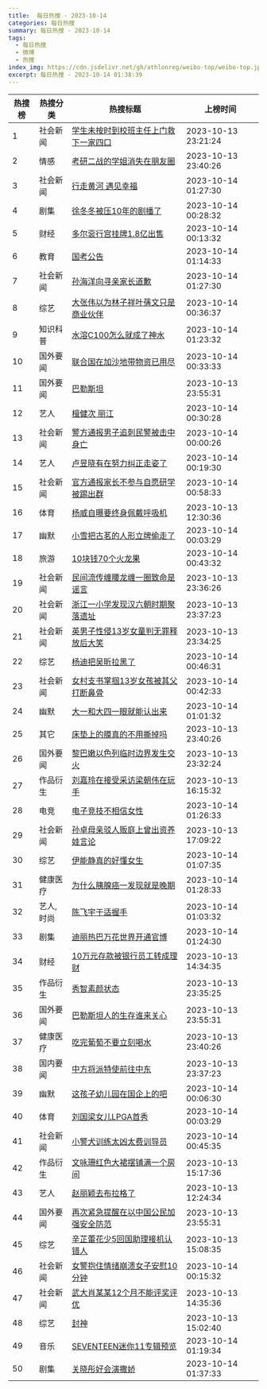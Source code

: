```yaml
---
title:  每日热搜 - 2023-10-14
categories: 每日热搜
summary: 每日热搜 - 2023-10-14
tags:
  - 每日热搜
  - 微博
  - 热搜
index_img: https://cdn.jsdelivr.net/gh/athlonreg/weibo-top/weibo-top.jpeg
excerpt: 每日热搜 - 2023-10-14 01:38:39
---
```


| 热搜榜 | 热搜分类 | 热搜标题 | 上榜时间 |
| --- | --- | --- | --- |
| 1 | 社会新闻 | [学生未按时到校班主任上门救下一家四口](https://s.weibo.com/weibo%3Fq%3D%2523%E5%AD%A6%E7%94%9F%E6%9C%AA%E6%8C%89%E6%97%B6%E5%88%B0%E6%A0%A1%E7%8F%AD%E4%B8%BB%E4%BB%BB%E4%B8%8A%E9%97%A8%E6%95%91%E4%B8%8B%E4%B8%80%E5%AE%B6%E5%9B%9B%E5%8F%A3%2523) | 2023-10-13 23:21:24 | 
| 2 | 情感 | [考研二战的学姐消失在朋友圈](https://s.weibo.com/weibo%3Fq%3D%2523%E8%80%83%E7%A0%94%E4%BA%8C%E6%88%98%E7%9A%84%E5%AD%A6%E5%A7%90%E6%B6%88%E5%A4%B1%E5%9C%A8%E6%9C%8B%E5%8F%8B%E5%9C%88%2523) | 2023-10-13 23:40:26 | 
| 3 | 社会新闻 | [行走黄河 遇见幸福](https://s.weibo.com/weibo%3Fq%3D%2523%E8%A1%8C%E8%B5%B0%E9%BB%84%E6%B2%B3%20%E9%81%87%E8%A7%81%E5%B9%B8%E7%A6%8F%2523) | 2023-10-14 01:27:30 | 
| 4 | 剧集 | [徐冬冬被压10年的剧播了](https://s.weibo.com/weibo%3Fq%3D%2523%E5%BE%90%E5%86%AC%E5%86%AC%E8%A2%AB%E5%8E%8B10%E5%B9%B4%E7%9A%84%E5%89%A7%E6%92%AD%E4%BA%86%2523) | 2023-10-14 00:28:32 | 
| 5 | 财经 | [多尔衮行宫挂牌1.8亿出售](https://s.weibo.com/weibo%3Fq%3D%2523%E5%A4%9A%E5%B0%94%E8%A1%AE%E8%A1%8C%E5%AE%AB%E6%8C%82%E7%89%8C1.8%E4%BA%BF%E5%87%BA%E5%94%AE%2523) | 2023-10-14 00:13:32 | 
| 6 | 教育 | [国考公告](https://s.weibo.com/weibo%3Fq%3D%2523%E5%9B%BD%E8%80%83%E5%85%AC%E5%91%8A%2523) | 2023-10-14 01:14:33 | 
| 7 | 社会新闻 | [孙海洋向寻亲家长道歉](https://s.weibo.com/weibo%3Fq%3D%2523%E5%AD%99%E6%B5%B7%E6%B4%8B%E5%90%91%E5%AF%BB%E4%BA%B2%E5%AE%B6%E9%95%BF%E9%81%93%E6%AD%89%2523) | 2023-10-14 01:27:30 | 
| 8 | 综艺 | [大张伟以为林子祥叶蒨文只是商业伙伴](https://s.weibo.com/weibo%3Fq%3D%2523%E5%A4%A7%E5%BC%A0%E4%BC%9F%E4%BB%A5%E4%B8%BA%E6%9E%97%E5%AD%90%E7%A5%A5%E5%8F%B6%E8%92%A8%E6%96%87%E5%8F%AA%E6%98%AF%E5%95%86%E4%B8%9A%E4%BC%99%E4%BC%B4%2523) | 2023-10-14 00:36:37 | 
| 9 | 知识科普 | [水溶C100怎么就成了神水](https://s.weibo.com/weibo%3Fq%3D%2523%E6%B0%B4%E6%BA%B6C100%E6%80%8E%E4%B9%88%E5%B0%B1%E6%88%90%E4%BA%86%E7%A5%9E%E6%B0%B4%2523) | 2023-10-14 01:23:32 | 
| 10 | 国外要闻 | [联合国在加沙地带物资已用尽](https://s.weibo.com/weibo%3Fq%3D%2523%E8%81%94%E5%90%88%E5%9B%BD%E5%9C%A8%E5%8A%A0%E6%B2%99%E5%9C%B0%E5%B8%A6%E7%89%A9%E8%B5%84%E5%B7%B2%E7%94%A8%E5%B0%BD%2523) | 2023-10-14 00:33:33 | 
| 11 | 国外要闻 | [巴勒斯坦](https://s.weibo.com/weibo%3Fq%3D%2523%E5%B7%B4%E5%8B%92%E6%96%AF%E5%9D%A6%2523) | 2023-10-13 23:55:31 | 
| 12 | 艺人 | [檀健次 丽江](https://s.weibo.com/weibo%3Fq%3D%2523%E6%AA%80%E5%81%A5%E6%AC%A1%20%E4%B8%BD%E6%B1%9F%2523) | 2023-10-14 00:30:28 | 
| 13 | 社会新闻 | [警方通报男子追刺民警被击中身亡](https://s.weibo.com/weibo%3Fq%3D%2523%E8%AD%A6%E6%96%B9%E9%80%9A%E6%8A%A5%E7%94%B7%E5%AD%90%E8%BF%BD%E5%88%BA%E6%B0%91%E8%AD%A6%E8%A2%AB%E5%87%BB%E4%B8%AD%E8%BA%AB%E4%BA%A1%2523) | 2023-10-14 00:00:26 | 
| 14 | 艺人 | [卢昱晓有在努力纠正走姿了](https://s.weibo.com/weibo%3Fq%3D%2523%E5%8D%A2%E6%98%B1%E6%99%93%E6%9C%89%E5%9C%A8%E5%8A%AA%E5%8A%9B%E7%BA%A0%E6%AD%A3%E8%B5%B0%E5%A7%BF%E4%BA%86%2523) | 2023-10-14 00:19:30 | 
| 15 | 社会新闻 | [官方通报家长不参与自愿研学被踢出群](https://s.weibo.com/weibo%3Fq%3D%2523%E5%AE%98%E6%96%B9%E9%80%9A%E6%8A%A5%E5%AE%B6%E9%95%BF%E4%B8%8D%E5%8F%82%E4%B8%8E%E8%87%AA%E6%84%BF%E7%A0%94%E5%AD%A6%E8%A2%AB%E8%B8%A2%E5%87%BA%E7%BE%A4%2523) | 2023-10-14 00:58:33 | 
| 16 | 体育 | [杨威自曝要终身佩戴呼吸机](https://s.weibo.com/weibo%3Fq%3D%2523%E6%9D%A8%E5%A8%81%E8%87%AA%E6%9B%9D%E8%A6%81%E7%BB%88%E8%BA%AB%E4%BD%A9%E6%88%B4%E5%91%BC%E5%90%B8%E6%9C%BA%2523) | 2023-10-13 12:30:36 | 
| 17 | 幽默 | [小雪把古茗的人形立牌偷走了](https://s.weibo.com/weibo%3Fq%3D%2523%E5%B0%8F%E9%9B%AA%E6%8A%8A%E5%8F%A4%E8%8C%97%E7%9A%84%E4%BA%BA%E5%BD%A2%E7%AB%8B%E7%89%8C%E5%81%B7%E8%B5%B0%E4%BA%86%2523) | 2023-10-14 00:03:29 | 
| 18 | 旅游 | [10块钱70个火龙果](https://s.weibo.com/weibo%3Fq%3D%252310%E5%9D%97%E9%92%B170%E4%B8%AA%E7%81%AB%E9%BE%99%E6%9E%9C%2523) | 2023-10-14 00:43:32 | 
| 19 | 社会新闻 | [民间流传缠腰龙缠一圈致命是谣言](https://s.weibo.com/weibo%3Fq%3D%2523%E6%B0%91%E9%97%B4%E6%B5%81%E4%BC%A0%E7%BC%A0%E8%85%B0%E9%BE%99%E7%BC%A0%E4%B8%80%E5%9C%88%E8%87%B4%E5%91%BD%E6%98%AF%E8%B0%A3%E8%A8%80%2523) | 2023-10-13 23:36:26 | 
| 20 | 社会新闻 | [浙江一小学发现汉六朝时期聚落遗址](https://s.weibo.com/weibo%3Fq%3D%2523%E6%B5%99%E6%B1%9F%E4%B8%80%E5%B0%8F%E5%AD%A6%E5%8F%91%E7%8E%B0%E6%B1%89%E5%85%AD%E6%9C%9D%E6%97%B6%E6%9C%9F%E8%81%9A%E8%90%BD%E9%81%97%E5%9D%80%2523) | 2023-10-13 23:37:23 | 
| 21 | 社会新闻 | [英男子性侵13岁女童判无罪释放后大笑](https://s.weibo.com/weibo%3Fq%3D%2523%E8%8B%B1%E7%94%B7%E5%AD%90%E6%80%A7%E4%BE%B513%E5%B2%81%E5%A5%B3%E7%AB%A5%E5%88%A4%E6%97%A0%E7%BD%AA%E9%87%8A%E6%94%BE%E5%90%8E%E5%A4%A7%E7%AC%91%2523) | 2023-10-13 23:34:25 | 
| 22 | 综艺 | [杨迪把吴昕拉黑了](https://s.weibo.com/weibo%3Fq%3D%2523%E6%9D%A8%E8%BF%AA%E6%8A%8A%E5%90%B4%E6%98%95%E6%8B%89%E9%BB%91%E4%BA%86%2523) | 2023-10-14 00:46:31 | 
| 23 | 社会新闻 | [女村支书掌掴13岁女孩被其父打断鼻骨](https://s.weibo.com/weibo%3Fq%3D%2523%E5%A5%B3%E6%9D%91%E6%94%AF%E4%B9%A6%E6%8E%8C%E6%8E%B413%E5%B2%81%E5%A5%B3%E5%AD%A9%E8%A2%AB%E5%85%B6%E7%88%B6%E6%89%93%E6%96%AD%E9%BC%BB%E9%AA%A8%2523) | 2023-10-14 00:42:33 | 
| 24 | 幽默 | [大一和大四一眼就能认出来](https://s.weibo.com/weibo%3Fq%3D%2523%E5%A4%A7%E4%B8%80%E5%92%8C%E5%A4%A7%E5%9B%9B%E4%B8%80%E7%9C%BC%E5%B0%B1%E8%83%BD%E8%AE%A4%E5%87%BA%E6%9D%A5%2523) | 2023-10-14 01:01:32 | 
| 25 | 其它 | [床垫上的膜真的不用撕掉吗](https://s.weibo.com/weibo%3Fq%3D%2523%E5%BA%8A%E5%9E%AB%E4%B8%8A%E7%9A%84%E8%86%9C%E7%9C%9F%E7%9A%84%E4%B8%8D%E7%94%A8%E6%92%95%E6%8E%89%E5%90%97%2523) | 2023-10-13 23:40:26 | 
| 26 | 国外要闻 | [黎巴嫩以色列临时边界发生交火](https://s.weibo.com/weibo%3Fq%3D%2523%E9%BB%8E%E5%B7%B4%E5%AB%A9%E4%BB%A5%E8%89%B2%E5%88%97%E4%B8%B4%E6%97%B6%E8%BE%B9%E7%95%8C%E5%8F%91%E7%94%9F%E4%BA%A4%E7%81%AB%2523) | 2023-10-13 23:32:24 | 
| 27 | 作品衍生 | [刘嘉玲在接受采访梁朝伟在玩手](https://s.weibo.com/weibo%3Fq%3D%2523%E5%88%98%E5%98%89%E7%8E%B2%E5%9C%A8%E6%8E%A5%E5%8F%97%E9%87%87%E8%AE%BF%E6%A2%81%E6%9C%9D%E4%BC%9F%E5%9C%A8%E7%8E%A9%E6%89%8B%2523) | 2023-10-13 16:15:32 | 
| 28 | 电竞 | [电子竞技不相信女性](https://s.weibo.com/weibo%3Fq%3D%2523%E7%94%B5%E5%AD%90%E7%AB%9E%E6%8A%80%E4%B8%8D%E7%9B%B8%E4%BF%A1%E5%A5%B3%E6%80%A7%2523) | 2023-10-14 01:26:33 | 
| 29 | 社会新闻 | [孙卓母亲驳人贩庭上曾出资养娃言论](https://s.weibo.com/weibo%3Fq%3D%2523%E5%AD%99%E5%8D%93%E6%AF%8D%E4%BA%B2%E9%A9%B3%E4%BA%BA%E8%B4%A9%E5%BA%AD%E4%B8%8A%E6%9B%BE%E5%87%BA%E8%B5%84%E5%85%BB%E5%A8%83%E8%A8%80%E8%AE%BA%2523) | 2023-10-13 17:09:22 | 
| 30 | 综艺 | [伊能静真的好懂女生](https://s.weibo.com/weibo%3Fq%3D%2523%E4%BC%8A%E8%83%BD%E9%9D%99%E7%9C%9F%E7%9A%84%E5%A5%BD%E6%87%82%E5%A5%B3%E7%94%9F%2523) | 2023-10-14 01:07:35 | 
| 31 | 健康医疗 | [为什么胰腺癌一发现就是晚期](https://s.weibo.com/weibo%3Fq%3D%2523%E4%B8%BA%E4%BB%80%E4%B9%88%E8%83%B0%E8%85%BA%E7%99%8C%E4%B8%80%E5%8F%91%E7%8E%B0%E5%B0%B1%E6%98%AF%E6%99%9A%E6%9C%9F%2523) | 2023-10-14 01:28:33 | 
| 32 | 艺人,时尚 | [陈飞宇于适握手](https://s.weibo.com/weibo%3Fq%3D%2523%E9%99%88%E9%A3%9E%E5%AE%87%E4%BA%8E%E9%80%82%E6%8F%A1%E6%89%8B%2523) | 2023-10-14 01:03:32 | 
| 33 | 剧集 | [迪丽热巴万花世界开通官博](https://s.weibo.com/weibo%3Fq%3D%2523%E8%BF%AA%E4%B8%BD%E7%83%AD%E5%B7%B4%E4%B8%87%E8%8A%B1%E4%B8%96%E7%95%8C%E5%BC%80%E9%80%9A%E5%AE%98%E5%8D%9A%2523) | 2023-10-14 01:24:30 | 
| 34 | 财经 | [10万元存款被银行员工转成理财](https://s.weibo.com/weibo%3Fq%3D%252310%E4%B8%87%E5%85%83%E5%AD%98%E6%AC%BE%E8%A2%AB%E9%93%B6%E8%A1%8C%E5%91%98%E5%B7%A5%E8%BD%AC%E6%88%90%E7%90%86%E8%B4%A2%2523) | 2023-10-13 14:34:35 | 
| 35 | 作品衍生 | [秀智素颜状态](https://s.weibo.com/weibo%3Fq%3D%2523%E7%A7%80%E6%99%BA%E7%B4%A0%E9%A2%9C%E7%8A%B6%E6%80%81%2523) | 2023-10-13 23:35:25 | 
| 36 | 国外要闻 | [巴勒斯坦人的生存谁来关心](https://s.weibo.com/weibo%3Fq%3D%2523%E5%B7%B4%E5%8B%92%E6%96%AF%E5%9D%A6%E4%BA%BA%E7%9A%84%E7%94%9F%E5%AD%98%E8%B0%81%E6%9D%A5%E5%85%B3%E5%BF%83%2523) | 2023-10-13 23:55:31 | 
| 37 | 健康医疗 | [吃完葡萄不要立刻喝水](https://s.weibo.com/weibo%3Fq%3D%2523%E5%90%83%E5%AE%8C%E8%91%A1%E8%90%84%E4%B8%8D%E8%A6%81%E7%AB%8B%E5%88%BB%E5%96%9D%E6%B0%B4%2523) | 2023-10-13 23:40:26 | 
| 38 | 国内要闻 | [中方将派特使前往中东](https://s.weibo.com/weibo%3Fq%3D%2523%E4%B8%AD%E6%96%B9%E5%B0%86%E6%B4%BE%E7%89%B9%E4%BD%BF%E5%89%8D%E5%BE%80%E4%B8%AD%E4%B8%9C%2523) | 2023-10-13 23:37:23 | 
| 39 | 幽默 | [这孩子幼儿园在国企上的吧](https://s.weibo.com/weibo%3Fq%3D%2523%E8%BF%99%E5%AD%A9%E5%AD%90%E5%B9%BC%E5%84%BF%E5%9B%AD%E5%9C%A8%E5%9B%BD%E4%BC%81%E4%B8%8A%E7%9A%84%E5%90%A7%2523) | 2023-10-14 00:06:30 | 
| 40 | 体育 | [刘国梁女儿LPGA首秀](https://s.weibo.com/weibo%3Fq%3D%2523%E5%88%98%E5%9B%BD%E6%A2%81%E5%A5%B3%E5%84%BFLPGA%E9%A6%96%E7%A7%80%2523) | 2023-10-14 00:03:29 | 
| 41 | 社会新闻 | [小警犬训练太凶太费训导员](https://s.weibo.com/weibo%3Fq%3D%2523%E5%B0%8F%E8%AD%A6%E7%8A%AC%E8%AE%AD%E7%BB%83%E5%A4%AA%E5%87%B6%E5%A4%AA%E8%B4%B9%E8%AE%AD%E5%AF%BC%E5%91%98%2523) | 2023-10-14 00:45:35 | 
| 42 | 作品衍生 | [文咏珊红色大裙摆铺满一个房间](https://s.weibo.com/weibo%3Fq%3D%2523%E6%96%87%E5%92%8F%E7%8F%8A%E7%BA%A2%E8%89%B2%E5%A4%A7%E8%A3%99%E6%91%86%E9%93%BA%E6%BB%A1%E4%B8%80%E4%B8%AA%E6%88%BF%E9%97%B4%2523) | 2023-10-13 15:17:36 | 
| 43 | 艺人 | [赵丽颖去布拉格了](https://s.weibo.com/weibo%3Fq%3D%2523%E8%B5%B5%E4%B8%BD%E9%A2%96%E5%8E%BB%E5%B8%83%E6%8B%89%E6%A0%BC%E4%BA%86%2523) | 2023-10-13 12:24:34 | 
| 44 | 国外要闻 | [再次紧急提醒在以中国公民加强安全防范](https://s.weibo.com/weibo%3Fq%3D%2523%E5%86%8D%E6%AC%A1%E7%B4%A7%E6%80%A5%E6%8F%90%E9%86%92%E5%9C%A8%E4%BB%A5%E4%B8%AD%E5%9B%BD%E5%85%AC%E6%B0%91%E5%8A%A0%E5%BC%BA%E5%AE%89%E5%85%A8%E9%98%B2%E8%8C%83%2523) | 2023-10-13 23:55:31 | 
| 45 | 综艺 | [辛芷蕾花少5回国助理接机认错人](https://s.weibo.com/weibo%3Fq%3D%2523%E8%BE%9B%E8%8A%B7%E8%95%BE%E8%8A%B1%E5%B0%915%E5%9B%9E%E5%9B%BD%E5%8A%A9%E7%90%86%E6%8E%A5%E6%9C%BA%E8%AE%A4%E9%94%99%E4%BA%BA%2523) | 2023-10-13 15:08:35 | 
| 46 | 社会新闻 | [女警抱住情绪崩溃女子安慰10分钟](https://s.weibo.com/weibo%3Fq%3D%2523%E5%A5%B3%E8%AD%A6%E6%8A%B1%E4%BD%8F%E6%83%85%E7%BB%AA%E5%B4%A9%E6%BA%83%E5%A5%B3%E5%AD%90%E5%AE%89%E6%85%B010%E5%88%86%E9%92%9F%2523) | 2023-10-14 00:15:32 | 
| 47 | 社会新闻 | [武大肖某某12个月不能评奖评优](https://s.weibo.com/weibo%3Fq%3D%2523%E6%AD%A6%E5%A4%A7%E8%82%96%E6%9F%90%E6%9F%9012%E4%B8%AA%E6%9C%88%E4%B8%8D%E8%83%BD%E8%AF%84%E5%A5%96%E8%AF%84%E4%BC%98%2523) | 2023-10-13 14:35:36 | 
| 48 | 综艺 | [封神](https://s.weibo.com/weibo%3Fq%3D%2523%E5%B0%81%E7%A5%9E%2523) | 2023-10-13 15:02:40 | 
| 49 | 音乐 | [SEVENTEEN迷你11专辑预览](https://s.weibo.com/weibo%3Fq%3D%2523SEVENTEEN%E8%BF%B7%E4%BD%A011%E4%B8%93%E8%BE%91%E9%A2%84%E8%A7%88%2523) | 2023-10-14 01:19:34 | 
| 50 | 剧集 | [关晓彤好会演撒娇](https://s.weibo.com/weibo%3Fq%3D%2523%E5%85%B3%E6%99%93%E5%BD%A4%E5%A5%BD%E4%BC%9A%E6%BC%94%E6%92%92%E5%A8%87%2523) | 2023-10-14 01:37:33 | 
